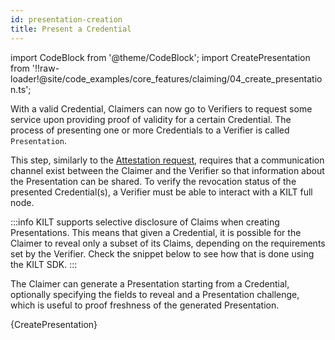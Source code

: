 ```yaml
---
id: presentation-creation
title: Present a Credential
---
```

import CodeBlock from '@theme/CodeBlock';
import CreatePresentation from '!!raw-loader!@site/code_examples/core_features/claiming/04_create_presentation.ts';

With a valid Credential, Claimers can now go to Verifiers to request some service upon providing proof of validity for a certain Credential.
The process of presenting one or more Credentials to a Verifier is called `Presentation`.

This step, similarly to the [Attestation request](./02_attestation_request.md), requires that a communication channel exist between the Claimer and the Verifier so that information about the Presentation can be shared.
To verify the revocation status of the presented Credential(s), a Verifier must be able to interact with a KILT full node.

:::info
KILT supports selective disclosure of Claims when creating Presentations.
This means that given a Credential, it is possible for the Claimer to reveal only a subset of its Claims, depending on the requirements set by the Verifier.
Check the snippet below to see how that is done using the KILT SDK.
:::

The Claimer can generate a Presentation starting from a Credential, optionally specifying the fields to reveal and a Presentation challenge, which is useful to proof freshness of the generated Presentation.

<CodeBlock className="language-js">
  {CreatePresentation}
</CodeBlock>